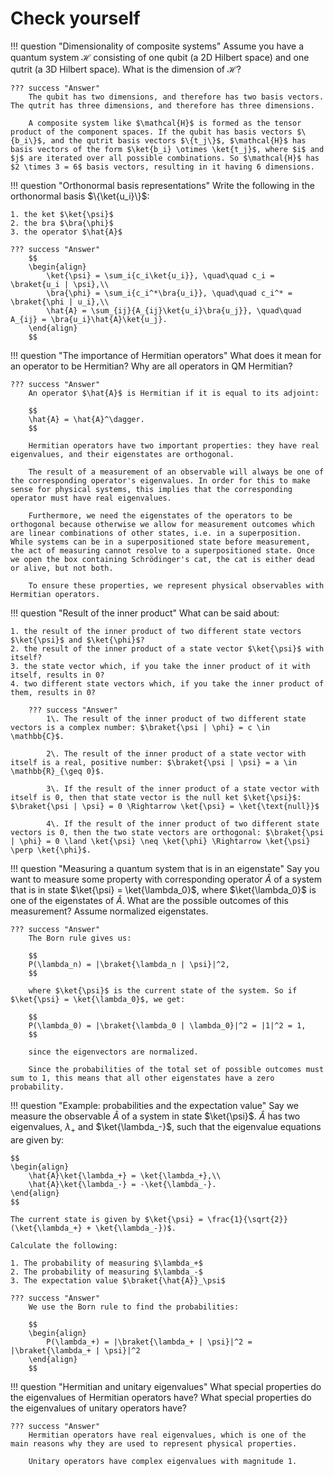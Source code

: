 # Check yourself
!!! question "Dimensionality of composite systems"
    Assume you have a quantum system $\mathcal{H}$ consisting of one qubit (a 2D Hilbert space) and one qutrit (a 3D Hilbert space). What is the dimension of $\mathcal{H}$?

    ??? success "Answer"
        The qubit has two dimensions, and therefore has two basis vectors. The qutrit has three dimensions, and therefore has three dimensions.

        A composite system like $\mathcal{H}$ is formed as the tensor product of the component spaces. If the qubit has basis vectors $\{b_i\}$, and the qutrit basis vectors $\{t_j\}$, $\mathcal{H}$ has basis vectors of the form $\ket{b_i} \otimes \ket{t_j}$, where $i$ and $j$ are iterated over all possible combinations. So $\mathcal{H}$ has $2 \times 3 = 6$ basis vectors, resulting in it having 6 dimensions.

!!! question "Orthonormal basis representations"
    Write the following in the orthonormal basis $\{\ket{u_i}\}$:
    
    1. the ket $\ket{\psi}$
    2. the bra $\bra{\phi}$
    3. the operator $\hat{A}$
    
    ??? success "Answer"
        $$
        \begin{align}
            \ket{\psi} = \sum_i{c_i\ket{u_i}}, \quad\quad c_i = \braket{u_i | \psi},\\
            \bra{\phi} = \sum_i{c_i^*\bra{u_i}}, \quad\quad c_i^* = \braket{\phi | u_i},\\
            \hat{A} = \sum_{ij}{A_{ij}\ket{u_i}\bra{u_j}}, \quad\quad A_{ij} = \bra{u_i}\hat{A}\ket{u_j}.
        \end{align}
        $$

!!! question "The importance of Hermitian operators"
    What does it mean for an operator to be Hermitian? Why are all operators in QM Hermitian?

    ??? success "Answer"
        An operator $\hat{A}$ is Hermitian if it is equal to its adjoint:

        $$
        \hat{A} = \hat{A}^\dagger.
        $$

        Hermitian operators have two important properties: they have real eigenvalues, and their eigenstates are orthogonal.

        The result of a measurement of an observable will always be one of the corresponding operator's eigenvalues. In order for this to make sense for physical systems, this implies that the corresponding operator must have real eigenvalues.

        Furthermore, we need the eigenstates of the operators to be orthogonal because otherwise we allow for measurement outcomes which are linear combinations of other states, i.e. in a superposition. While systems can be in a superpositioned state before measurement, the act of measuring cannot resolve to a superpositioned state. Once we open the box containing Schrödinger's cat, the cat is either dead or alive, but not both.

        To ensure these properties, we represent physical observables with Hermitian operators.

!!! question "Result of the inner product"
    What can be said about:
    
    1. the result of the inner product of two different state vectors $\ket{\psi}$ and $\ket{\phi}$?
    2. the result of the inner product of a state vector $\ket{\psi}$ with itself?
    3. the state vector which, if you take the inner product of it with itself, results in 0?
    4. two different state vectors which, if you take the inner product of them, results in 0?

        ??? success "Answer"
            1\. The result of the inner product of two different state vectors is a complex number: $\braket{\psi | \phi} = c \in \mathbb{C}$.

            2\. The result of the inner product of a state vector with itself is a real, positive number: $\braket{\psi | \psi} = a \in \mathbb{R}_{\geq 0}$.

            3\. If the result of the inner product of a state vector with itself is 0, then that state vector is the null ket $\ket{\psi}$: $\braket{\psi | \psi} = 0 \Rightarrow \ket{\psi} = \ket{\text{null}}$

            4\. If the result of the inner product of two different state vectors is 0, then the two state vectors are orthogonal: $\braket{\psi | \phi} = 0 \land \ket{\psi} \neq \ket{\phi} \Rightarrow \ket{\psi} \perp \ket{\phi}$.

!!! question "Measuring a quantum system that is in an eigenstate"
    Say you want to measure some property with corresponding operator $\hat{A}$ of a system that is in state $\ket{\psi} = \ket{\lambda_0}$, where $\ket{\lambda_0}$ is one of the eigenstates of $\hat{A}$. What are the possible outcomes of this measurement? Assume normalized eigenstates.

    ??? success "Answer"
        The Born rule gives us:

        $$
        P(\lambda_n) = |\braket{\lambda_n | \psi}|^2,
        $$

        where $\ket{\psi}$ is the current state of the system. So if $\ket{\psi} = \ket{\lambda_0}$, we get:

        $$
        P(\lambda_0) = |\braket{\lambda_0 | \lambda_0}|^2 = |1|^2 = 1,
        $$

        since the eigenvectors are normalized.

        Since the probabilities of the total set of possible outcomes must sum to 1, this means that all other eigenstates have a zero probability.

!!! question "Example: probabilities and the expectation value"
    Say we measure the observable $\hat{A}$ of a system in state $\ket{\psi}$. $\hat{A}$ has two eigenvalues, $\lambda_+$ and $\ket{\lambda_-}$, such that the eigenvalue equations are given by:

    $$
    \begin{align}
        \hat{A}\ket{\lambda_+} = \ket{\lambda_+},\\
        \hat{A}\ket{\lambda_-} = -\ket{\lambda_-}.
    \end{align}
    $$

    The current state is given by $\ket{\psi} = \frac{1}{\sqrt{2}}(\ket{\lambda_+} + \ket{\lambda_-})$.

    Calculate the following:

    1. The probability of measuring $\lambda_+$
    2. The probability of measuring $\lambda_-$
    3. The expectation value $\braket{\hat{A}}_\psi$
    
    ??? success "Answer"
        We use the Born rule to find the probabilities:

        $$
        \begin{align}
            P(\lambda_+) = |\braket{\lambda_+ | \psi}|^2 = |\braket{\lambda_+ | \psi}|^2
        \end{align}
        $$

!!! question "Hermitian and unitary eigenvalues"
    What special properties do the eigenvalues of Hermitian operators have? What special properties do the eigenvalues of unitary operators have?
    
    ??? success "Answer"
        Hermitian operators have real eigenvalues, which is one of the main reasons why they are used to represent physical properties.

        Unitary operators have complex eigenvalues with magnitude 1.
